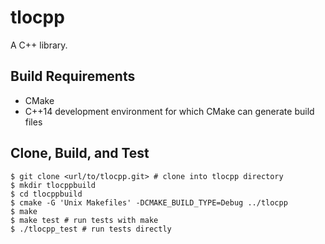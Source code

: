 # tlocpp

A C++ library.

## Build Requirements

* CMake
* C++14 development environment for which CMake can generate build files

## Clone, Build, and Test

```
$ git clone <url/to/tlocpp.git> # clone into tlocpp directory
$ mkdir tlocppbuild
$ cd tlocppbuild
$ cmake -G 'Unix Makefiles' -DCMAKE_BUILD_TYPE=Debug ../tlocpp
$ make
$ make test # run tests with make
$ ./tlocpp_test # run tests directly
```
